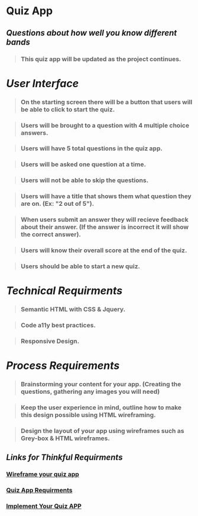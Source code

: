 # **Quiz App**

## *Questions about how well you know different bands*

> ### This quiz app will be updated as the project continues.

#  *User Interface* 
 > ###  On the starting screen there will be a button that users will be able to click to start the quiz.
 
 >### Users will be brought to a question with 4 multiple choice answers. 

 >### Users will have 5 total questions in the quiz app.

 >### Users will be asked one question at a time. 

 >### Users will not be able to skip the questions. 

 >### Users will have a title that shows them what question they are on. (Ex: "2 out of 5").

 >### When users submit an answer they will recieve feedback about their answer. (If the answer is incorrect it will show the correct answer). 

 >### Users will know their overall score at the end of the quiz.

 >### Users should be able to start a new quiz. 

 # *Technical Requirments*

 >### Semantic HTML with CSS & Jquery.
 
 >### Code a11y best practices.

 >### Responsive Design.

 # *Process Requirements*

 >### Brainstorming your content for your app. (Creating the questions, gathering any images you will need)

 >### Keep the user experience in mind, outline how to make this design possible using HTML wireframing. 

 >### Design the layout of your app using wireframes such as Grey-box & HTML wireframes.

 ## *Links for Thinkful Requirments*
 ### [Wireframe your quiz app](https://courses.thinkful.com/interactive-web-apps-v1/checkpoint/8)

 ### [Quiz App Requirments](https://courses.thinkful.com/interactive-web-apps-v1/checkpoint/7)

 ### [Implement Your Quiz APP](https://courses.thinkful.com/interactive-web-apps-v1/checkpoint/9)
